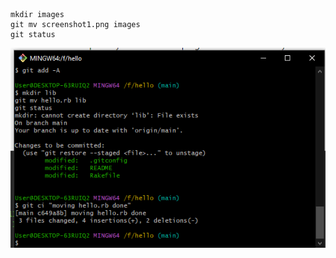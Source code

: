 ```
mkdir images 
git mv screenshot1.png images
git status
```
![image](https://github.com/priyanshukanji-10/git-immersion-lab-/blob/c9e798ee6b589da67de9212e3af5cea73a279be2/images/screenshot1.png)